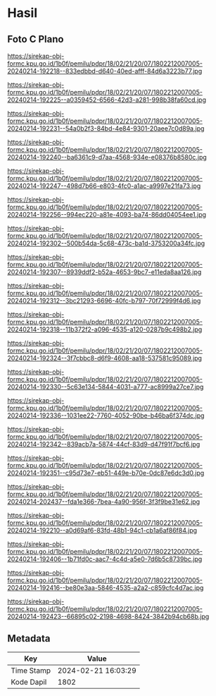 # Hasil

## Foto C Plano

https://sirekap-obj-formc.kpu.go.id/1b0f/pemilu/pdpr/18/02/21/20/07/1802212007005-20240214-192218--833edbbd-d640-40ed-afff-84d6a3223b77.jpg

https://sirekap-obj-formc.kpu.go.id/1b0f/pemilu/pdpr/18/02/21/20/07/1802212007005-20240214-192225--a0359452-6566-42d3-a281-998b38fa60cd.jpg

https://sirekap-obj-formc.kpu.go.id/1b0f/pemilu/pdpr/18/02/21/20/07/1802212007005-20240214-192231--54a0b2f3-84bd-4e84-9301-20aee7c0d89a.jpg

https://sirekap-obj-formc.kpu.go.id/1b0f/pemilu/pdpr/18/02/21/20/07/1802212007005-20240214-192240--ba6361c9-d7aa-4568-934e-e08376b8580c.jpg

https://sirekap-obj-formc.kpu.go.id/1b0f/pemilu/pdpr/18/02/21/20/07/1802212007005-20240214-192247--498d7b66-e803-4fc0-a1ac-a9997e21fa73.jpg

https://sirekap-obj-formc.kpu.go.id/1b0f/pemilu/pdpr/18/02/21/20/07/1802212007005-20240214-192256--994ec220-a81e-4093-ba74-86dd04054ee1.jpg

https://sirekap-obj-formc.kpu.go.id/1b0f/pemilu/pdpr/18/02/21/20/07/1802212007005-20240214-192302--500b54da-5c68-473c-ba1d-3753200a34fc.jpg

https://sirekap-obj-formc.kpu.go.id/1b0f/pemilu/pdpr/18/02/21/20/07/1802212007005-20240214-192307--8939ddf2-b52a-4653-9bc7-e11eda8aa126.jpg

https://sirekap-obj-formc.kpu.go.id/1b0f/pemilu/pdpr/18/02/21/20/07/1802212007005-20240214-192312--3bc21293-6696-40fc-b797-70f72999f4d6.jpg

https://sirekap-obj-formc.kpu.go.id/1b0f/pemilu/pdpr/18/02/21/20/07/1802212007005-20240214-192318--11b372f2-a096-4535-a120-0287b9c498b2.jpg

https://sirekap-obj-formc.kpu.go.id/1b0f/pemilu/pdpr/18/02/21/20/07/1802212007005-20240214-192324--3f7cbbc8-d6f9-4608-aa18-537581c95089.jpg

https://sirekap-obj-formc.kpu.go.id/1b0f/pemilu/pdpr/18/02/21/20/07/1802212007005-20240214-192330--5c63e134-5844-4031-a777-ac8999a27ce7.jpg

https://sirekap-obj-formc.kpu.go.id/1b0f/pemilu/pdpr/18/02/21/20/07/1802212007005-20240214-192336--1031ee22-7760-4052-90be-b46ba6f374dc.jpg

https://sirekap-obj-formc.kpu.go.id/1b0f/pemilu/pdpr/18/02/21/20/07/1802212007005-20240214-192342--839acb7a-5874-44cf-83d9-d47f91f7bcf6.jpg

https://sirekap-obj-formc.kpu.go.id/1b0f/pemilu/pdpr/18/02/21/20/07/1802212007005-20240214-192351--c95d73e7-eb51-449e-b70e-0dc87e6dc3d0.jpg

https://sirekap-obj-formc.kpu.go.id/1b0f/pemilu/pdpr/18/02/21/20/07/1802212007005-20240214-202437--fda1e366-7bea-4a90-956f-3f3f9be31e62.jpg

https://sirekap-obj-formc.kpu.go.id/1b0f/pemilu/pdpr/18/02/21/20/07/1802212007005-20240214-192210--a0d69af6-83fd-48b1-94c1-cb1a6af86f84.jpg

https://sirekap-obj-formc.kpu.go.id/1b0f/pemilu/pdpr/18/02/21/20/07/1802212007005-20240214-192406--1b71fd0c-aac7-4c4d-a5e0-7d6b5c8739bc.jpg

https://sirekap-obj-formc.kpu.go.id/1b0f/pemilu/pdpr/18/02/21/20/07/1802212007005-20240214-192416--be80e3aa-5846-4535-a2a2-c859cfc4d7ac.jpg

https://sirekap-obj-formc.kpu.go.id/1b0f/pemilu/pdpr/18/02/21/20/07/1802212007005-20240214-192423--66895c02-2198-4698-8424-3842b94cb68b.jpg


## Metadata

| Key        | Value               |
| ---------- | ------------------- |
| Time Stamp | 2024-02-21 16:03:29 |
| Kode Dapil | 1802                |



